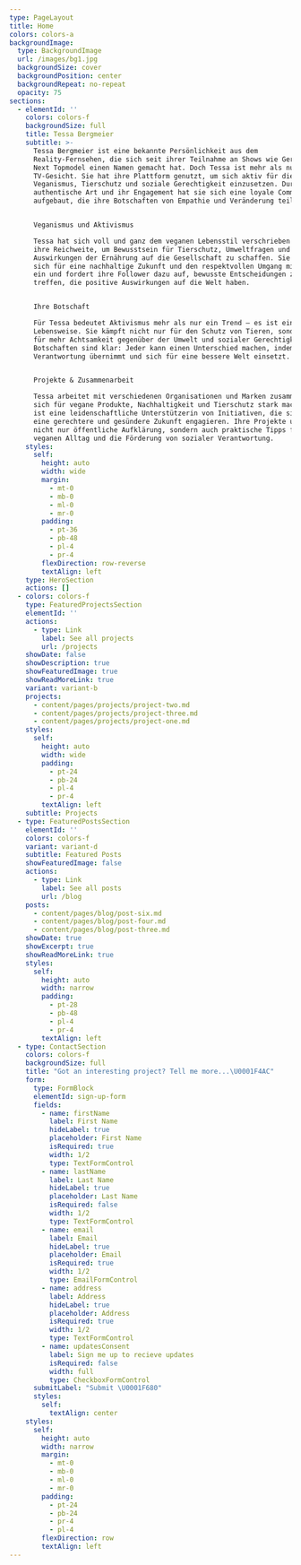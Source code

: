 ```yaml
---
type: PageLayout
title: Home
colors: colors-a
backgroundImage:
  type: BackgroundImage
  url: /images/bg1.jpg
  backgroundSize: cover
  backgroundPosition: center
  backgroundRepeat: no-repeat
  opacity: 75
sections:
  - elementId: ''
    colors: colors-f
    backgroundSize: full
    title: Tessa Bergmeier
    subtitle: >-
      Tessa Bergmeier ist eine bekannte Persönlichkeit aus dem
      Reality-Fernsehen, die sich seit ihrer Teilnahme an Shows wie Germany’s
      Next Topmodel einen Namen gemacht hat. Doch Tessa ist mehr als nur ein
      TV-Gesicht. Sie hat ihre Plattform genutzt, um sich aktiv für die Themen
      Veganismus, Tierschutz und soziale Gerechtigkeit einzusetzen. Durch ihre
      authentische Art und ihr Engagement hat sie sich eine loyale Community
      aufgebaut, die ihre Botschaften von Empathie und Veränderung teilt.


      Veganismus und Aktivismus

      Tessa hat sich voll und ganz dem veganen Lebensstil verschrieben und nutzt
      ihre Reichweite, um Bewusstsein für Tierschutz, Umweltfragen und die
      Auswirkungen der Ernährung auf die Gesellschaft zu schaffen. Sie setzt
      sich für eine nachhaltige Zukunft und den respektvollen Umgang mit Tieren
      ein und fordert ihre Follower dazu auf, bewusste Entscheidungen zu
      treffen, die positive Auswirkungen auf die Welt haben.


      Ihre Botschaft

      Für Tessa bedeutet Aktivismus mehr als nur ein Trend – es ist eine
      Lebensweise. Sie kämpft nicht nur für den Schutz von Tieren, sondern auch
      für mehr Achtsamkeit gegenüber der Umwelt und sozialer Gerechtigkeit. Ihre
      Botschaften sind klar: Jeder kann einen Unterschied machen, indem er
      Verantwortung übernimmt und sich für eine bessere Welt einsetzt.


      Projekte & Zusammenarbeit

      Tessa arbeitet mit verschiedenen Organisationen und Marken zusammen, die
      sich für vegane Produkte, Nachhaltigkeit und Tierschutz stark machen. Sie
      ist eine leidenschaftliche Unterstützerin von Initiativen, die sich für
      eine gerechtere und gesündere Zukunft engagieren. Ihre Projekte umfassen
      nicht nur öffentliche Aufklärung, sondern auch praktische Tipps für den
      veganen Alltag und die Förderung von sozialer Verantwortung.
    styles:
      self:
        height: auto
        width: wide
        margin:
          - mt-0
          - mb-0
          - ml-0
          - mr-0
        padding:
          - pt-36
          - pb-48
          - pl-4
          - pr-4
        flexDirection: row-reverse
        textAlign: left
    type: HeroSection
    actions: []
  - colors: colors-f
    type: FeaturedProjectsSection
    elementId: ''
    actions:
      - type: Link
        label: See all projects
        url: /projects
    showDate: false
    showDescription: true
    showFeaturedImage: true
    showReadMoreLink: true
    variant: variant-b
    projects:
      - content/pages/projects/project-two.md
      - content/pages/projects/project-three.md
      - content/pages/projects/project-one.md
    styles:
      self:
        height: auto
        width: wide
        padding:
          - pt-24
          - pb-24
          - pl-4
          - pr-4
        textAlign: left
    subtitle: Projects
  - type: FeaturedPostsSection
    elementId: ''
    colors: colors-f
    variant: variant-d
    subtitle: Featured Posts
    showFeaturedImage: false
    actions:
      - type: Link
        label: See all posts
        url: /blog
    posts:
      - content/pages/blog/post-six.md
      - content/pages/blog/post-four.md
      - content/pages/blog/post-three.md
    showDate: true
    showExcerpt: true
    showReadMoreLink: true
    styles:
      self:
        height: auto
        width: narrow
        padding:
          - pt-28
          - pb-48
          - pl-4
          - pr-4
        textAlign: left
  - type: ContactSection
    colors: colors-f
    backgroundSize: full
    title: "Got an interesting project? Tell me more...\U0001F4AC"
    form:
      type: FormBlock
      elementId: sign-up-form
      fields:
        - name: firstName
          label: First Name
          hideLabel: true
          placeholder: First Name
          isRequired: true
          width: 1/2
          type: TextFormControl
        - name: lastName
          label: Last Name
          hideLabel: true
          placeholder: Last Name
          isRequired: false
          width: 1/2
          type: TextFormControl
        - name: email
          label: Email
          hideLabel: true
          placeholder: Email
          isRequired: true
          width: 1/2
          type: EmailFormControl
        - name: address
          label: Address
          hideLabel: true
          placeholder: Address
          isRequired: true
          width: 1/2
          type: TextFormControl
        - name: updatesConsent
          label: Sign me up to recieve updates
          isRequired: false
          width: full
          type: CheckboxFormControl
      submitLabel: "Submit \U0001F680"
      styles:
        self:
          textAlign: center
    styles:
      self:
        height: auto
        width: narrow
        margin:
          - mt-0
          - mb-0
          - ml-0
          - mr-0
        padding:
          - pt-24
          - pb-24
          - pr-4
          - pl-4
        flexDirection: row
        textAlign: left
---
```

